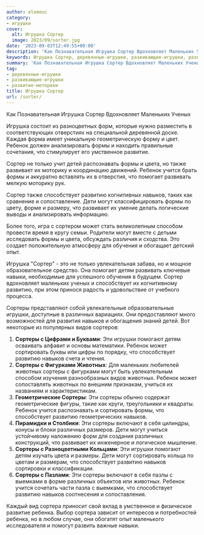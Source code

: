 ```yaml
---
author: olomouc
category:
- игрушки
cover:
  alt: Игрушка Сортер
  image: 2023/09/sorter.jpg
date: '2023-09-03T12:49:55+00:00'
description: 'Как Познавательная Игрушка Сортер Вдохновляет Маленьких Ученых Игрушка состоит из разноцветных форм, которые нужно разместить в соответствующих отверстиях...'
keywords: Игрушка Сортер, деревянные-игрушки, развивающие-игрушки, развитие-моторики, сортеры, ребенок, формы, способствует, развитию, навыков, сортер, могут, животных, различных, игрушка, маленьких, цвета, развивает, учится
summary: 'Как Познавательная Игрушка Сортер Вдохновляет Маленьких Ученых Игрушка состоит из разноцветных форм, которые нужно разместить в соответствующих отверстиях...'
tag:
- деревянные-игрушки
- развивающие-игрушки
- развитие-моторики
title: Игрушка Сортер
url: /sorter/
---
```


Как Познавательная Игрушка Сортер Вдохновляет Маленьких Ученых

Игрушка состоит из разноцветных форм, которые нужно разместить в соответствующих отверстиях на специальной деревянной доске. Каждая форма имеет уникальную геометрическую форму и цвет. Ребенок должен анализировать формы и находить правильные сочетания, что стимулирует его умственное развитие.

Сортер не только учит детей распознавать формы и цвета, но также развивает их моторику и координацию движений. Ребенок учится брать формы и аккуратно вставлять их в отверстия, что помогает развивать мелкую моторику рук.

Сортер также способствует развитию когнитивных навыков, таких как сравнение и сопоставление. Дети могут классифицировать формы по цвету, форме и размеру, что развивает их умение делать логические выводы и анализировать информацию.

Более того, игра с сортером может стать великолепным способом провести время в кругу семьи. Родители могут вместе с детьми исследовать формы и цвета, обсуждать различия и сходства. Это создает положительную атмосферу для обучения и обогащает детский опыт.

Игрушка "Сортер" \- это не только увлекательная забава, но и мощное образовательное средство. Она помогает детям развивать ключевые навыки, необходимые для успешного обучения в будущем. Сортер вдохновляет маленьких ученых и способствует их когнитивному развитию, при этом принося радость и удовольствие от учебного процесса.

Сортеры представляют собой увлекательные образовательные игрушки, доступные в различных вариациях. Они предоставляют много возможностей для развития навыков и обогащения знаний детей. Вот некоторые из популярных видов сортеров:

1. **Сортеры с Цифрами и Буквами**: Эти игрушки помогают детям осваивать алфавит и основы математики. Ребенок может сортировать буквы или цифры по порядку, что способствует развитию навыков счета и чтения.
1. **Сортеры с Фигурками Животных**: Для маленьких любителей животных сортеры с фигурками могут быть увлекательным способом изучения разнообразных видов животных. Ребенок может сопоставлять животных по внешним признакам, учиться их названиям и характеристикам.
1. **Геометрические Сортеры**: Эти сортеры обычно содержат геометрические фигуры, такие как круги, треугольники и квадраты. Ребенок учится распознавать и сортировать формы, что способствует развитию геометрических навыков.
1. **Пирамидки и Столбики**: Эти сортеры включают в себя цилиндры, конусы и блоки различных размеров. Дети могут учиться устойчивому наложению форм для создания различных конструкций, что развивает их инженерное и логическое мышление.
1. **Сортеры с Разноцветными Кольцами**: Эти игрушки помогают детям изучать цвета и размеры. Дети могут сортировать кольца по цветам и размерам, что способствует развитию навыков сортировки и классификации.
1. **Сортеры с Пазлами**: Эти сортеры включают в себя пазлы с выемками в форме различных объектов или животных. Ребенок учится сочетать части пазла с выемками, что способствует развитию навыков соотнесения и сопоставления.

Каждый вид сортера приносит свой вклад в умственное и физическое развитие ребенка. Выбор сортера зависит от интересов и потребностей ребенка, но в любом случае, они обогатят опыт маленького исследователя и помогут развить важные навыки.